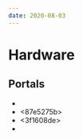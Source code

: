 ```yaml
---
date: 2020-08-03
---
```


# Hardware

## Portals

* <e2f46581>
* <87e5275b>
* <3f1608de>
* <f867d600>
